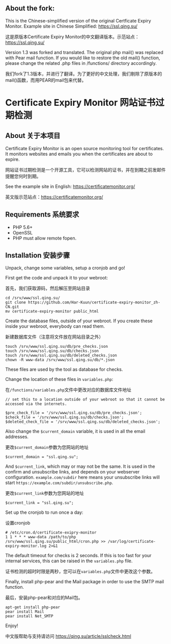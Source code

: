 ## About the fork:

This is the Chinese-simplified version of the original Certficate Expiry Monitor.  Example site in Chinese Simplified: https://ssl.qing.su/

这是原版本Certificate Expiry Monitor的中文翻译版本。示范站点：https://ssl.qing.su/

Version 1.3 was forked and translated.  The original php mail() was replaced with Pear mail function.  If you would like to restore the old mail() function, please change the related .php files in /functions/ directory accordingly.

我们fork了1.3版本，并进行了翻译。为了更好的中文处理，我们剔除了原版本的mail()函数，而用PEAR的mail包来代替。

# Certificate Expiry Monitor 网站证书过期检测

## About 关于本项目

Certificate Expiry Monitor is an open source monitoring tool for certificates. It monitors websites and emails you when the certificates are about to expire.

网站证书过期检测是一个开源工具，它可以检测网站的证书，并在到期之前发邮件提醒您何时到期。

See the example site in English: https://certificatemonitor.org/

英文版示范站点：https://certificatemonitor.org/

## Requirements 系统要求

- PHP 5.6+
- OpenSSL
- PHP must allow remote fopen.

## Installation  安装步骤

Unpack, change some variables, setup a cronjob and go!

First get the code and unpack it to your webroot:

首先，我们获取源码，然后解压至网站目录

    cd /srv/www/ssl.qing.su/
    git clone https://github.com/Har-Kuun/certificate-expiry-monitor_zh-CN.git
    mv certificate-expiry-monitor public_html

Create the database files, outside of your webroot. If you create these inside your webroot, everybody can read them.

新建数据库文件（注意将文件放在网站目录之外）

    touch /srv/www/ssl.qing.su/db/pre_checks.json
    touch /srv/www/ssl.qing.su/db/checks.json
    touch /srv/www/ssl.qing.su/db/deleted_checks.json
    chown -R www-data /srv/www/ssl.qing.su/db/*.json

These files are used by the tool as database for checks.


Change the location of these files in `variables.php`:

在`/functions/variables.php`文件中更改对应的数据库文件地址

    // set this to a location outside of your webroot so that it cannot be accessed via the internets.

    $pre_check_file = '/srv/www/ssl.qing.su/db/pre_checks.json';
    $check_file = '/srv/www/ssl.qing.su/db/checks.json';
    $deleted_check_file = '/srv/www/ssl.qing.su/db/deleted_checks.json';

Also change the `$current_domain` variable, it is used in all the email addresses.

更改`$current_domain`参数为您网站的地址

    $current_domain = "ssl.qing.su";

And `$current_link`, which may or may not be the same. It is used in the confirm and unsubscribe links, and depends on your webserver configuration. `example.com/subdir` here means your unsubscribe links will start `https://example.com/subdir/unsubscribe.php`.

更改`$current_link`参数为您网站的地址

    $current_link = "ssl.qing.su";

Set up the cronjob to run once a day:

设置cronjob

    # /etc/cron.d/certificate-exipry-monitor
    1 1 * * * www-data /path/to/php /srv/www/ssl.qing.su/public_html/cron.php >> /var/log/certificate-expiry-monitor.log 2>&1


The default timeout for checks is 2 seconds. If this is too fast for your internal services, this can be raised in the `variables.php` file.

证书检测的超时时限是两秒，您可以在`variables.php`文件中更改这个参数。


Finally, install php-pear and the Mail package in order to use the SMTP mail function.

最后，安装php-pear和对应的Mail包。
    
    apt-get install php-pear
    pear install Mail
    pear install Net_SMTP


Enjoy!  

中文版帮助与支持请访问 https://qing.su/article/sslcheck.html

